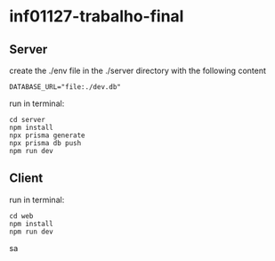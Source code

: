 # inf01127-trabalho-final  

## Server
create the ./env file in the ./server directory with the following content
```
DATABASE_URL="file:./dev.db"
```
run in terminal:  
```
cd server
npm install
npx prisma generate
npx prisma db push
npm run dev
```


## Client
run in terminal:  
```
cd web
npm install
npm run dev
```

sa